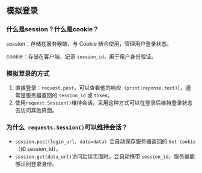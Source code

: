 ## 模拟登录

### 什么是session？什么是cookie？

session：存储在服务器端，与 Cookie 结合使用，管理用户登录状态。

cookie：存储在客户端，记录 `session_id`，用于用户身份验证。



### 模拟登录的方式

1. 直接登录：`request.post`，可以查看他的响应（`print(reponse.text)`），通常是服务器返回的 `session_id` 或 `token`。
2. 使用`request.Session()`维持会话，采用这种方式可以在登录后维持登录状态去访问其他界面。



### 为什么` requests.Session()`可以维持会话？

- `session.post(login_url, data=data) `会自动保存服务器返回的 `Set-Cookie`（如 session_id）。
- `session.get(data_url)`访问后续页面时，会自动携带 `session_id`，服务器能够识别登录身份。